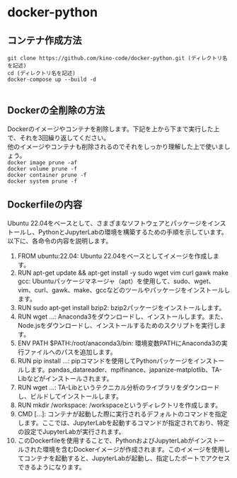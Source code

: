 # docker-python

## コンテナ作成方法</br>
```git clone https://github.com/kino-code/docker-python.git (ディレクトリ名を記述)```</br>
```cd (ディレクトリ名を記述)```</br>
```docker-compose up --build -d```</br></br>

## Dockerの全削除の方法</br>
Dockerのイメージやコンテナを削除します。下記を上から下まで実行した上で、それを3回繰り返してください。</br>
他のイメージやコンテナも削除されるのでそれをしっかり理解した上で使いましょう。</br>
```docker image prune -af```</br>
```docker volume prune -f```</br>
```docker container prune -f```</br>
```docker system prune -f```</br>

## Dockerfileの内容
Ubuntu 22.04をベースとして、さまざまなソフトウェアとパッケージをインストールし、PythonとJupyterLabの環境を構築するための手順を示しています。以下に、各命令の内容を説明します。

1. FROM ubuntu:22.04: Ubuntu 22.04をベースとしてイメージを作成します。
2. RUN apt-get update && apt-get install -y sudo wget vim curl gawk make gcc: Ubuntuパッケージマネージャ（apt）を使用して、sudo、wget、vim、curl、gawk、make、gccなどのツールやパッケージをインストールします。
3. RUN sudo apt-get install bzip2: bzip2パッケージをインストールします。
4. RUN wget ...: Anaconda3をダウンロードし、インストールします。また、Node.jsをダウンロードし、インストールするためのスクリプトを実行します。
5. ENV PATH $PATH:/root/anaconda3/bin: 環境変数PATHにAnaconda3の実行ファイルへのパスを追加します。
6. RUN pip install ...: pipコマンドを使用してPythonパッケージをインストールします。pandas_datareader、mplfinance、japanize-matplotlib、TA-Libなどがインストールされます。
7. RUN wget ...: TA-Libというテクニカル分析のライブラリをダウンロードし、ビルドしてインストールします。
8. RUN mkdir /workspace: /workspaceというディレクトリを作成します。
9. CMD [...]: コンテナが起動した際に実行されるデフォルトのコマンドを指定します。ここでは、JupyterLabを起動するコマンドが指定されており、特定の設定でJupyterLabが実行されます。
10. このDockerfileを使用することで、PythonおよびJupyterLabがインストールされた環境を含むDockerイメージが作成されます。このイメージを使用してコンテナを起動すると、JupyterLabが起動し、指定したポートでアクセスできるようになります。
